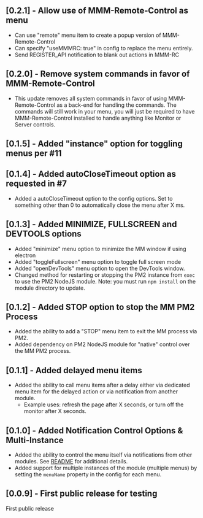 ## [0.2.1] - Allow use of MMM-Remote-Control as menu

* Can use "remote" menu item to create a popup version of MMM-Remote-Control
* Can specify "useMMMRC: true" in config to replace the menu entirely.
* Send REGISTER_API notification to blank out actions in MMM-RC

## [0.2.0] - Remove system commands in favor of MMM-Remote-Control

* This update removes all system commands in favor of using MMM-Remote-Control as a back-end for handling the commands. The commands will still work in your menu, you will just be required to have MMM-Remote-Control installed to handle anything like Monitor or Server controls.

## [0.1.5] - Added "instance" option for toggling menus per #11

## [0.1.4] - Added autoCloseTimeout option as requested in #7

* Added a autoCloseTimeout option to the config options. Set to something other than 0 to automatically close the menu after X ms.

## [0.1.3] - Added MINIMIZE, FULLSCREEN and DEVTOOLS options

* Added "minimize" menu option to minimize the MM window if using electron
* Added "toggleFullscreen" menu option to toggle full screen mode
* Added "openDevTools" menu option to open the DevTools window.
* Changed method for restarting or stopping the PM2 instance from `exec` to use the PM2 NodeJS module.  Note: you must run `npm install` on the module directory to update.

## [0.1.2] - Added STOP option to stop the MM PM2 Process

* Added the ability to add a "STOP" menu item to exit the MM process via PM2.
* Added dependency on PM2 NodeJS module for "native" control over the MM PM2 process.

## [0.1.1] - Added delayed menu items

* Added the ability to call menu items after a delay either via dedicated menu item for the delayed action or via notification from another module.
    - Example uses: refresh the page after X seconds, or turn off the monitor after X seconds.

## [0.1.0] - Added Notification Control Options & Multi-Instance

* Added the ability to control the menu itself via notifications from other modules. See [README](readme.md#controlling-the-menu-from-another-module) for additional details.
* Added support for multiple instances of the module (multiple menus) by setting the `menuName` property in the config for each menu.

## [0.0.9] - First public release for testing

First public release
